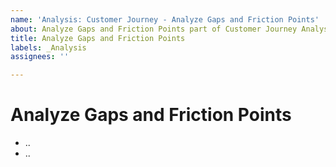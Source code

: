 ```yaml
---
name: 'Analysis: Customer Journey - Analyze Gaps and Friction Points'
about: Analyze Gaps and Friction Points part of Customer Journey Analysis
title: Analyze Gaps and Friction Points
labels: _Analysis
assignees: ''

---
```


# Analyze Gaps and Friction Points

- ..
- ..
